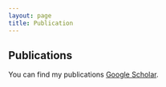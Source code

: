 ```yaml
---
layout: page
title: Publication
---
```

<div class="container font-16">
  <h2>Publications</h2>

You can find my publications [Google Scholar](https://scholar.google.ca/citations?user=ap6nTY0AAAAJ&hl=en).
